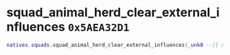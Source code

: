 # squad_animal_herd_clear_external_influences `0x5AEA32D1`

```lua
natives.squads.squad_animal_herd_clear_external_influences(_unk0 --[[ number ]], _unk1 --[[ number ]])
```